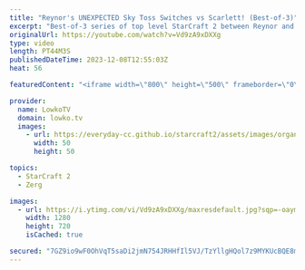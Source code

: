 ```yaml
---
title: "Reynor's UNEXPECTED Sky Toss Switches vs Scarlett! (Best-of-3)"
excerpt: "Best-of-3 series of top level StarCraft 2 between Reynor and Scarlett. In this series Reynor decides to play Protoss, rather than make this a Zerg versus Zerg.  Reynor's Protoss vs Serral: https://youtu.be/Ayg4tUhwMjM Support my work: https://patreon.com/lowkotv  Lowko merch: https://lowko.shop Tech"
originalUrl: https://youtube.com/watch?v=Vd9zA9xDXXg
type: video
length: PT44M3S
publishedDateTime: 2023-12-08T12:55:03Z
heat: 56

featuredContent: "<iframe width=\"800\" height=\"500\" frameborder=\"0\" src=\"https://www.youtube.com/embed/Vd9zA9xDXXg\" allow=\"accelerometer; autoplay; encrypted-media; gyroscope; picture-in-picture\" allowfullscreen></iframe>"

provider:
  name: LowkoTV
  domain: lowko.tv
  images:
    - url: https://everyday-cc.github.io/starcraft2/assets/images/organizations/lowko.tv-50x50.jpg
      width: 50
      height: 50

topics:
  - StarCraft 2
  - Zerg

images:
  - url: https://i.ytimg.com/vi/Vd9zA9xDXXg/maxresdefault.jpg?sqp=-oaymwEmCIAKENAF8quKqQMa8AEB-AH-CYAC0AWKAgwIABABGEMgZShjMA8=&rs=AOn4CLARVAoJy5T8qvTt9OByt3TwgJmItw
    width: 1280
    height: 720
    isCached: true

secured: "7GZ9io9wF0OhVqT5saDi2jmN754JRHHfIl5VJ/TzYllgHQol7z9MYKUcBQE8m2C1QxM69/y+oYmhqRB/6nJp3q1zwWI8GP93HdjdA6ry5bZoaz4GZmkuA4V3R0C6P3XNVMKJmhL0LXbrHm8YF5/NoQS5zSUqaoM9PfMjh0gzQi93BP6DJgTtFWg/fRyHioi58zOFJWGIhb4cxE4Ku/LuM6icgeaMlg/0JNAuv9iAO5jpZJnagtrSClm84b5ogey2g36Af+veYjfCnmuILf1hvwN07YWnNSBr7RbCsDy205ffwOJKOm6I4aS8aFzptG1PVS5a1NMP4qNU/mjdiLR15EXtjP5p/eQ21vkue86/Kyhc7Ry3ZC5PkphYslZAxNSnLM+ACE6Zk2692p9P2pB0K9LEnoucxLscW5HxKJYP4Mk=;a2iNuiwGjAE2PZJtwhUSPA=="
---
```


